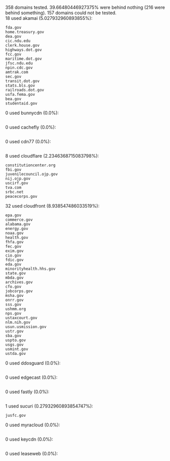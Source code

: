 358 domains tested. 39.66480446927375% were behind nothing (216 were behind something). 157 domains could not be tested.<br>
18 used akamai (5.027932960893855%):
```
fda.gov
home.treasury.gov
dea.gov
cic.ndu.edu
clerk.house.gov
highways.dot.gov
fcc.gov
maritime.dot.gov
jfsc.ndu.edu
npin.cdc.gov
amtrak.com
sec.gov
transit.dot.gov
stats.bls.gov
railroads.dot.gov
usfa.fema.gov
bea.gov
studentaid.gov
```

0 used bunnycdn (0.0%):
```

```

0 used cachefly (0.0%):
```

```

0 used cdn77 (0.0%):
```

```

8 used cloudflare (2.2346368715083798%):
```
constitutioncenter.org
fbi.gov
juvenilecouncil.ojp.gov
nij.ojp.gov
uscirf.gov
tva.com
srbc.net
peacecorps.gov
```

32 used cloudfront (8.938547486033519%):
```
epa.gov
commerce.gov
alabama.gov
energy.gov
noaa.gov
health.gov
fhfa.gov
fec.gov
exim.gov
cio.gov
fdic.gov
eda.gov
minorityhealth.hhs.gov
state.gov
mbda.gov
archives.gov
cfo.gov
jobcorps.gov
msha.gov
onrr.gov
sss.gov
ushmm.org
nps.gov
ustaxcourt.gov
nlm.nih.gov
usun.usmission.gov
ustr.gov
sba.gov
uspto.gov
usgs.gov
usmint.gov
ustda.gov
```

0 used ddosguard (0.0%):
```

```

0 used edgecast (0.0%):
```

```

0 used fastly (0.0%):
```

```

1 used sucuri (0.27932960893854747%):
```
jusfc.gov
```

0 used myracloud (0.0%):
```

```

0 used keycdn (0.0%):
```

```

0 used leaseweb (0.0%):
```

```
